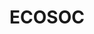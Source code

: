 ---
layout: page
title: ECOSOC
description: Economic and Social Council
image: assets/images/pic11.jpg
nav-menu: true
---